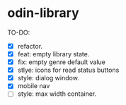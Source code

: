 # odin-library

TO-DO:

- [x] refactor.
- [x] feat: empty library state.
- [x] fix: empty genre default value
- [x] stlye: icons for read status buttons
- [x] style: dialog window.
- [x] mobile nav
- [ ] style: max width container.

